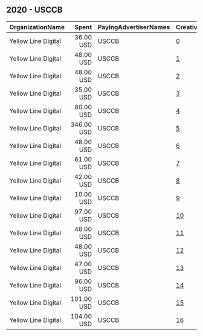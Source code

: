 ## 2020 - USCCB 
|OrganizationName|Spent|PayingAdvertiserNames|CreativeUrls|Impressions|Genders|AgeBrackets|CountryCodes|BillingAddresses|CandidateBallotInformation|
|:---|---:|:---|:---|---:|:---|:---|:---|:---|:---|
|Yellow Line Digital|36.00 USD|USCCB|[0](https://www.snap.com/political-ads/asset/23dfd63cba095b30535694faf2ac45f72c1b3000d3bbb774e3b714aacec32158?mediaType=mp4)|16,609||18-30|united states|"237 W. Grand Ave,Escondido,92025,US"|United States Conference of Catholic Bishops|
|Yellow Line Digital|48.00 USD|USCCB|[1](https://www.snap.com/political-ads/asset/f8665d650d110cf38590202a9db054d94c4f217cf81fad38998b5c8fab8b23cb?mediaType=mp4)|17,230||18-30|united states|"237 W. Grand Ave,Escondido,92025,US"|United States Conference of Catholic Bishops|
|Yellow Line Digital|48.00 USD|USCCB|[2](https://www.snap.com/political-ads/asset/08afc2275a19944b7eae595317bfd5af8c2610d838f193ba5231faab01d0b7a8?mediaType=mp4)|22,315||18-30|united states|"237 W. Grand Ave,Escondido,92025,US"|United States Conference of Catholic Bishops|
|Yellow Line Digital|35.00 USD|USCCB|[3](https://www.snap.com/political-ads/asset/1dbd5e03c540f205f67a9458ec634c2a0754cffd752adb347da87ccde9e249f5?mediaType=png)|102,609||18-30|united states|"237 W. Grand Ave,Escondido,92025,US"|United States Conference of Catholic Bishops|
|Yellow Line Digital|80.00 USD|USCCB|[4](https://www.snap.com/political-ads/asset/ae2a9309a6619f2a70d27ebc1c996c975ad527bbdc01986041adff6faa8efb0a?mediaType=png)|229,650||18-30|united states|"237 W. Grand Ave,Escondido,92025,US"|United States Conference of Catholic Bishops|
|Yellow Line Digital|346.00 USD|USCCB|[5](https://www.snap.com/political-ads/asset/a0ad617db64027ae66696b58bfc88e17b6ad38f123c1188c457da922a8849ca2?mediaType=png)|1,060,832||18-30|united states|"237 W. Grand Ave,Escondido,92025,US"|United States Conference of Catholic Bishops|
|Yellow Line Digital|48.00 USD|USCCB|[6](https://www.snap.com/political-ads/asset/f47c80631298dad46a47ca45cc8f497e21cce7928fb9d0ee66baf3b867f1f11f?mediaType=mp4)|26,465||18-30|united states|"237 W. Grand Ave,Escondido,92025,US"|United States Conference of Catholic Bishops|
|Yellow Line Digital|61.00 USD|USCCB|[7](https://www.snap.com/political-ads/asset/55a14e20291972caeec3ffa8ce15b15bc855e650362b888cdb571407a37fc195?mediaType=png)|177,507||18-30|united states|"237 W. Grand Ave,Escondido,92025,US"|United States Conference of Catholic Bishops|
|Yellow Line Digital|42.00 USD|USCCB|[8](https://www.snap.com/political-ads/asset/8408dc6bb7f2eda3d9435706fcb95320943b01332abddc46307146e782cdd9ff?mediaType=png)|118,820||18-30|united states|"237 W. Grand Ave,Escondido,92025,US"|United States Conference of Catholic Bishops|
|Yellow Line Digital|10.00 USD|USCCB|[9](https://www.snap.com/political-ads/asset/a5c4465449b3cd7816845c62d2a7d6375bea064a4a67ba7e48703ea5589af374?mediaType=png)|12,896||18-30|united states|"237 W. Grand Ave,Escondido,92025,US"|United States Conference of Catholic Bishops|
|Yellow Line Digital|97.00 USD|USCCB|[10](https://www.snap.com/political-ads/asset/e17731dce85301aa492a7c9928d858c4765a3364e56c024285622ad2a989935f?mediaType=mp4)|52,959||18+|united states|"237 W. Grand Ave,Escondido,92025,US"||
|Yellow Line Digital|48.00 USD|USCCB|[11](https://www.snap.com/political-ads/asset/b8ee98883b8b336c2f7d4141e3fa9a00c66e087c5504361bdbd9a21e37bff150?mediaType=mp4)|22,658||18-30|united states|"237 W. Grand Ave,Escondido,92025,US"|United States Conference of Catholic Bishops|
|Yellow Line Digital|48.00 USD|USCCB|[12](https://www.snap.com/political-ads/asset/cb8dabad4ff093bb7a090bcd4668fbedc0db5e90142e2a64c74b145493dd7316?mediaType=mp4)|16,567||18-30|united states|"237 W. Grand Ave,Escondido,92025,US"|United States Conference of Catholic Bishops|
|Yellow Line Digital|47.00 USD|USCCB|[13](https://www.snap.com/political-ads/asset/9748016af5838f71563c1d959a228c8d37b0291dbaeb02832e4b110b135b7fbe?mediaType=mp4)|32,233||18-30|united states|"237 W. Grand Ave,Escondido,92025,US"|United States Conference of Catholic Bishops|
|Yellow Line Digital|96.00 USD|USCCB|[14](https://www.snap.com/political-ads/asset/bfb7aa31830cb5eab64bf4142c58d0e46b2cbc94db499f59519886d26b06890c?mediaType=mp4)|34,346||18+|united states|"237 W. Grand Ave,Escondido,92025,US"||
|Yellow Line Digital|101.00 USD|USCCB|[15](https://www.snap.com/political-ads/asset/a5bf79f7d32186535048a218ab81d144c44038ac3d2b706399c508c29aff20cc?mediaType=mp4)|42,158||18+|united states|"237 W. Grand Ave,Escondido,92025,US"||
|Yellow Line Digital|104.00 USD|USCCB|[16](https://www.snap.com/political-ads/asset/cbddb3337fe1d357d307934a18dc37d5f7880429d0e3a0dc7a82a5b1d1142b0b?mediaType=mp4)|38,280||18+|united states|"237 W. Grand Ave,Escondido,92025,US"||
